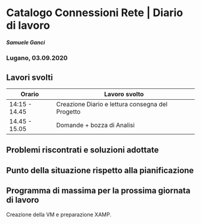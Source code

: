 # Catalogo Connessioni Rete | Diario di lavoro
##### Samuele Ganci
### Lugano, 03.09.2020

## Lavori svolti


|Orario        |Lavoro svolto                                   |
|--------------|------------------------------------------------|
|14:15 - 14.45 |Creazione Diario e lettura consegna del Progetto|
|14.45 - 15.05 |Domande + bozza di Analisi                      |

##  Problemi riscontrati e soluzioni adottate


##  Punto della situazione rispetto alla pianificazione


## Programma di massima per la prossima giornata di lavoro
Creazione della VM e preparazione XAMP.
